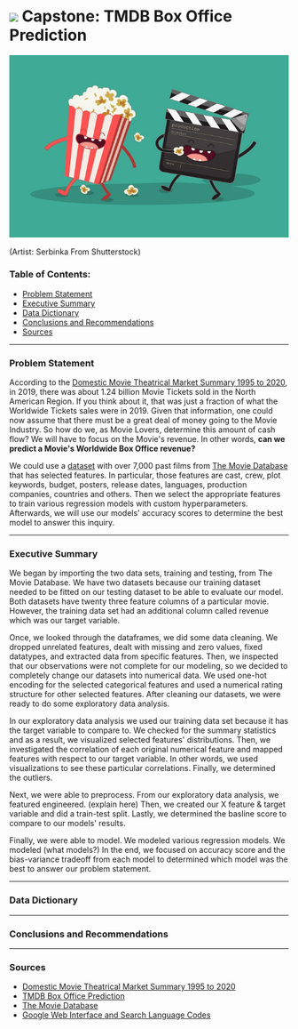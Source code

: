 # ![](https://ga-dash.s3.amazonaws.com/production/assets/logo-9f88ae6c9c3871690e33280fcf557f33.png) Capstone: TMDB Box Office Prediction


<img src="./images/capstone_pic.jpg" width="600px">

(Artist: Serbinka From Shutterstock)

### Table of Contents:

- [Problem Statement](#Problem-Statement)
- [Executive Summary](#Executive-Summary)
- [Data Dictionary](#Data-Dictionary)
- [Conclusions and Recommendations](#Conclusions-and-Recommendations)
- [Sources](#Sources)

---

### Problem Statement

According to the [Domestic Movie Theatrical Market Summary 1995 to 2020](https://www.the-numbers.com/market/), in 2019, there was about 1.24 billion Movie Tickets sold in the North American Region. If you think about it, that was just a fraction of what the Worldwide Tickets sales were in 2019. Given that information, one could now assume that there must be a great deal of money going to the Movie Industry. So how do we, as Movie Lovers, determine this amount of cash flow? We will have to focus on the Movie's revenue. In other words, **can we predict a Movie's Worldwide Box Office revenue?**

We could use a [dataset](https://www.kaggle.com/c/tmdb-box-office-prediction/data) with over 7,000 past films from [The Movie Database](https://www.themoviedb.org/) that has selected features. In particular, those features are cast, crew, plot keywords, budget, posters, release dates, languages, production companies, countries and others. Then we select the appropriate features to train various regression models with custom hyperparameters. Afterwards, we will use our models' accuracy scores to determine the best model to answer this inquiry.

---

### Executive Summary

We began by importing the two data sets, training and testing, from The Movie Database. We have two datasets because our training dataset needed to be fitted on our testing dataset to be able to evaluate our model. Both datasets have twenty three feature columns of a particular movie. However, the training data set had an additional column called revenue which was our target variable.

Once, we looked through the dataframes, we did some data cleaning. We dropped unrelated features, dealt with missing and zero values, fixed datatypes, and extracted data from specific features. Then, we inspected that our observations were not complete for our modeling, so we decided to completely change our datasets into numerical data. We used one-hot encoding for the selected categorical features and used a numerical rating structure for other selected features. After cleaning our datasets, we were ready to do some exploratory data analysis.

In our exploratory data analysis we used our training data set because it has the target variable to compare to. We checked for the summary statistics and as a result, we visualized selected features' distributions. Then, we investigated the correlation of each original numerical feature and mapped features with respect to our target variable. In other words, we used visualizations to see these particular correlations. Finally, we determined the outliers.

Next, we were able to preprocess. From our exploratory data analysis, we featured engineered. (explain here) Then, we created our X feature & target variable and did a train-test split. Lastly, we determined the basline score to compare to our models' results.

Finally, we were able to model. We modeled various regression models. We modeled (what models?) In the end, we focused on accuracy score and the bias-variance tradeoff from each model to determined which model was the best to answer our problem statement.

---

### Data Dictionary

---

### Conclusions and Recommendations


---

### Sources

- [Domestic Movie Theatrical Market Summary 1995 to 2020](https://www.the-numbers.com/market/)
- [TMDB Box Office Prediction](https://www.kaggle.com/c/tmdb-box-office-prediction/data) 
- [The Movie Database](https://www.themoviedb.org/)
- [Google Web Interface and Search Language Codes](https://sites.google.com/site/tomihasa/google-language-codes)